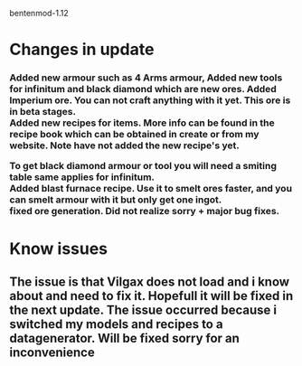 bentenmod-1.12

<h1> Changes in update </h1>

<h3><p> Added new armour such as 4 Arms armour, Added new tools for infinitum and black diamond which are new ores. Added Imperium ore. You can not craft anything with it yet. This ore is in beta stages.
<br> Added new recipes for items. More info can be found in the recipe book which can be obtained in create or from my website. Note have not added the new recipe's yet.

To get black diamond armour or tool you will need a smiting table same applies for infinitum. 
<br> Added blast furnace recipe. Use it to smelt ores faster, and you can smelt armour with it but only get one ingot.
<br>
fixed ore generation. Did not realize sorry + major bug fixes.
</h3></p>

<h1>Know issues</h1>
<h2>The issue is that Vilgax does not load and i know about and need to fix it. Hopefull it will be fixed in the next update. The issue occurred because i switched my models and recipes to a datagenerator. Will be fixed sorry for an inconvenience</h2>

